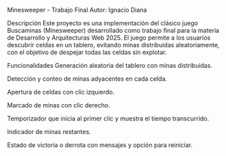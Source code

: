 Minesweeper - Trabajo Final
Autor: Ignacio Diana

Descripción
Este proyecto es una implementación del clásico juego Buscaminas (Minesweeper) desarrollado como trabajo final para la materia de Desarrollo y Arquitecturas Web 2025. El juego permite a los usuarios descubrir celdas en un tablero, evitando minas distribuidas aleatoriamente, con el objetivo de despejar todas las celdas sin explotar.

Funcionalidades
Generación aleatoria del tablero con minas distribuidas.

Detección y conteo de minas adyacentes en cada celda.

Apertura de celdas con clic izquierdo.

Marcado de minas con clic derecho.

Temporizador que inicia al primer clic y muestra el tiempo transcurrido.

Indicador de minas restantes.

Estado de victoria o derrota con mensajes y opción para reiniciar.
